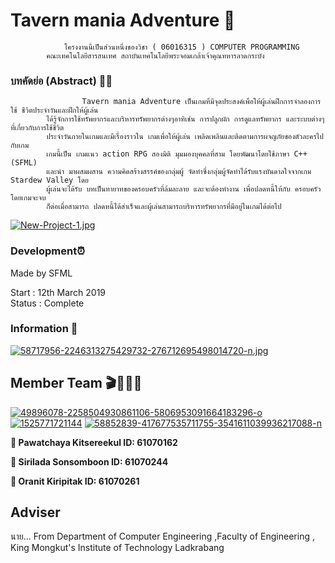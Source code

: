# Tavern mania Adventure 🌲
                โครงงานนี้เป็นส่วนหนึ่งของวิชา ( 06016315 ) COMPUTER PROGRAMMING 
            คณะเทคโนโลยีสารสนเทศ สถาบันเทคโนโลยีพระจอมเกล้าเจ้าคุณทหารลาดกระบัง
### บทคัดย่อ (Abstract) 👨‍🌾
                    Tavern mania Adventure เป็นเกมที่มีจุดประสงค์เพื่อให้ผู้เล่นฝึกการจําลองการใช้ ชีวิตประจําวันและฝึกให้ผู้เล่น
            ได้รู้จักการใช้ทรัพยากรและบริหารทรัพยากรต่างๆอาทิเช่น การปลูกผัก การดูแลทรัพยากร และระบบต่างๆที่เกี่ยวกับการใช้ชีวิต
            ประจําวันภายในเกมและมีเรื่องราวใน เกมเพื่อให้ผู้เล่น เพลิดเพลินและติดตามการผจญภัยของตัวละครไปกับเกม 
            เกมนี้เป็น เกมแนว action RPG สองมิติ มุมมองบุคคลที่สาม โดยพัฒนาโดยใช้ภาษา C++ (SFML)
            และนํา มาผสมผสาน ความคิดสร้างสรรค์ของกลุ่มผู้ จัดทําซึ่งกลุ่มผู้จัดทําได้รับแรงบันดาลใจจากเกม Stardew Valley โดย 
            ผู้เล่นจะได้รับ บทเป็นทายาทของครอบครัวที่ล้มละลาย และจะต้องทํางาน เพื่อปลดหนี้ให้กับ ครอบครัวโดยเกมจะจบ
            ก็ต่อเมื่อสามารถ ปลดหนี้ได้สําเร็จและผู้เล่นสามารถบริหารทรัพยากรที่มีอยู่ในเกมได้ต่อไป


   [![New-Project-1.jpg](https://i.postimg.cc/pXrHtKZn/New-Project-1.jpg)](https://postimg.cc/23sJQbgz)  
### Development⏰

Made by SFML

Start : 12th March 2019 <br>
Status : Complete

### Information 🍂
[![58717956-2246313275429732-276712695498014720-n.jpg](https://i.postimg.cc/SRpFP0JX/58717956-2246313275429732-276712695498014720-n.jpg)](https://postimg.cc/MMtFcF0x)
## Member Team 🎬👩‍👩‍👧

<a href='https://postimg.cc/nMWzq7wg' target='_blank'><img src='https://i.postimg.cc/nMWzq7wg/49896078-2258504930861106-5806953091664183296-o.jpg' border='0' alt='49896078-2258504930861106-5806953091664183296-o'/></a>   <a href='https://postimg.cc/K4VG1M9z' target='_blank'><img src='https://i.postimg.cc/K4VG1M9z/1525771721144.jpg' border='0' alt='1525771721144'/></a>  <a href='https://postimg.cc/w1cxVXQb' target='_blank'><img src='https://i.postimg.cc/w1cxVXQb/58852839-417677535711755-3541611039936217088-n.jpg' border='0' alt='58852839-417677535711755-3541611039936217088-n'/></a>


🥇<b> Pawatchaya Kitsereekul  ID:        61070162   </b>  

🥈<b> Sirilada Sonsomboon     ID:        61070244   </b>

🥉<b> Oranit Kiripitak        ID:        61070261   </b>

## Adviser
นาย...
From Department of Computer Engineering ,Faculty of Engineering , King Mongkut's Institute of Technology Ladkrabang


